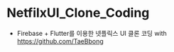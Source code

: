# NetfilxUI_Clone_Coding

* Firebase + Flutter를 이용한 넷플릭스 UI 클론 코딩 with https://github.com/TaeBbong
 
